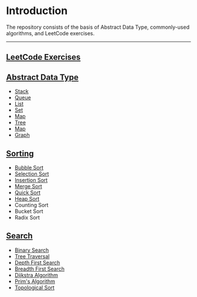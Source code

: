 # Introduction

The repository consists of the basis of Abstract Data Type, commonly-used algorithms, and LeetCode exercises.

---

## [LeetCode Exercises](LeetCode-Exercises/)

## [Abstract Data Type](Algorithms/Abstract-Data-Type/)

-   [Stack](Algorithms/Abstract-Data-Type/Stack/)
-   [Queue](Algorithms/Abstract-Data-Type/Queue/)
-   [List](Algorithms/Abstract-Data-Type/List/)
-   [Set](Algorithms/Abstract-Data-Type/Set/)
-   [Map](Algorithms/Abstract-Data-Type/Map)
-   [Tree](Algorithms/Abstract-Data-Type/Tree)
-   [Map](Algorithms/Abstract-Data-Type/Map)
-   [Graph](Algorithms/Abstract-Data-Type/Graph/)

## [Sorting](Algorithms/Sorting/)

-   [Bubble Sort](Algorithms/Sorting/README.md/#Bubble-Sort)
-   [Selection Sort](Algorithms/Sorting/README.md/#Selection-Sort)
-   [Insertion Sort](Algorithms/Sorting/README.md/#Insertion-Sort)
-   [Merge Sort](Algorithms/Sorting/README.md/#Merge-Sort)
-   [Quick Sort](Algorithms/Sorting/README.md/#Quick-Sort)
-   [Heap Sort](Algorithms/Sorting/README.md/#Heap-Sort)
-   Counting Sort
-   Bucket Sort
-   Radix Sort

## [Search](Algorithms/Search/)

-   [Binary Search](Algorithms/Search/README.md/#Binary-Search)
-   [Tree Traversal](Algorithms/Search/README.md/#Tree-Traversal)
-   [Depth First Search](Algorithms/Search/README.md/#Depth-First-Search)
-   [Breadth First Search](Algorithms/Search/README.md/#Breadth-First-Search)
-   [Dijkstra Algorithm](Algorithms/Search/README.md/#Dijkstra-Alogrithm)
-   [Prim's Algorithm](Algorithms/Search/README.md/#Prim's-Algorithm)
-   [Topological Sort](Algorithms/Search/README.md/#Topological-Sort)

## 

